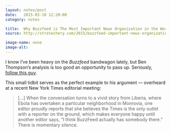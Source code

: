 ```yaml
---
layout: notes/post
date:   2015-03-10 12:20:00
category: notes

title:  Why Buzzfeed is The Most Important News Organization in the World
source: http://stratechery.com/2015/buzzfeed-important-news-organization-world/

image-name: none
image-alt:
---
```


I know I‘ve been heavy on the _Buzzfeed_ bandwagon lately, but Ben Thompson’s analysis is too good an opportunity to pass up. Seriously, [follow this guy](https://twitter.com/monkbent).

This small tidbit serves as the perfect example to his argument — overheard at a recent New York Times editorial meeting:

>[...] When the conversation turns to a vivid story from Liberia, where Ebola has overtaken a particular neighborhood in Monrovia, one editor proudly reports that she believes the Times is the only outlet with a reporter on the ground, which makes everyone happy until another editor says, “I think BuzzFeed actually has somebody there.” There is momentary silence.


